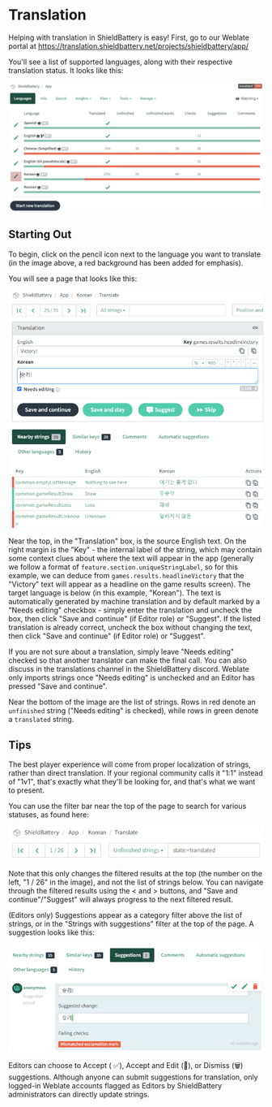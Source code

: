 # Translation

Helping with translation in ShieldBattery is easy! First, go to our Weblate portal at https://translation.shieldbattery.net/projects/shieldbattery/app/

You'll see a list of supported languages, along with their respective translation status. It looks like this:

![Main Weblate Screen](weblate-main-screen.png)

## Starting Out

To begin, click on the pencil icon next to the language you want to translate (in the image above, a red background has been added for emphasis).

You will see a page that looks like this:

![Main Edit Menu](weblate-edit-menu.png)

Near the top, in the "Translation" box, is the source English text. On the right margin is the "Key" - the internal label of the string, which may contain some context clues about where the text will appear in the app (generally we follow a format of `feature.section.uniqueStringLabel`, so for this example, we can deduce from `games.results.headlineVictory` that the "Victory" text will appear as a headline on the game results screen). The target language is below (in this example, "Korean"). The text is automatically generated by machine translation and by default marked by a "Needs editing" checkbox - simply enter the translation and uncheck the box, then click "Save and continue" (if Editor role) or "Suggest". If the listed translation is already correct, uncheck the box without changing the text, then click "Save and continue" (if Editor role) or "Suggest".

If you are not sure about a translation, simply leave "Needs editing" checked so that another translator can make the final call. You can also discuss in the ⁠translations channel in the ShieldBattery discord. Weblate only imports strings once "Needs editing" is unchecked and an Editor has pressed "Save and continue".

Near the bottom of the image are the list of strings. Rows in red denote an `unfinished` string ("Needs editing" is checked), while rows in green denote a `translated` string.

## Tips

The best player experience will come from proper localization of strings, rather than direct translation. If your regional community calls it "1:1" instead of "1v1", that's exactly what they'll be looking for, and that's what we want to present.

You can use the filter bar near the top of the page to search for various statuses, as found here:

![Status Search](weblate-status-search.png)

Note that this only changes the filtered results at the top (the number on the left, "1 / 26" in the image), and not the list of strings below. You can navigate through the filtered results using the < and > buttons, and "Save and continue"/"Suggest" will always progress to the next filtered result.

(Editors only) Suggestions appear as a category filter above the list of strings, or in the "Strings with suggestions" filter at the top of the page. A suggestion looks like this:

![Suggestion Preview](weblate-suggestion-preview.png)

Editors can choose to Accept ( ✅), Accept and Edit (📝), or Dismiss (🗑️) suggestions. Although anyone can submit suggestions for translation, only logged-in Weblate accounts flagged as Editors by ShieldBattery administrators can directly update strings.